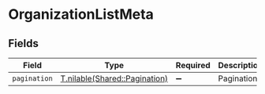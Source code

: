 # OrganizationListMeta


## Fields

| Field                                                              | Type                                                               | Required                                                           | Description                                                        |
| ------------------------------------------------------------------ | ------------------------------------------------------------------ | ------------------------------------------------------------------ | ------------------------------------------------------------------ |
| `pagination`                                                       | [T.nilable(Shared::Pagination)](../../models/shared/pagination.md) | :heavy_minus_sign:                                                 | Pagination                                                         |